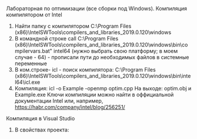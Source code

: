 Лабораторная по оптимизации (все сборки под Windows). Компиляция компилятором от Intel
1. Найти папку с компилятором C:\Program Files (x86)\IntelSWTools\compilers_and_libraries_2019.0.120\windows
2. В командной строке call C:\Program Files (x86)\IntelSWTools\compilers_and_libraries_2019.0.120\windows\bin\compilervars.bat" intel64 (нужно выбрать свою платформу; в моем случае - 64) - прописали пути до необходимых файлов в системные переменные
3. В ком.строке- icl - поиск компилятора:
   C:\Program Files (x86)\IntelSWTools\compilers_and_libraries_2019.0.120\windows\bin\intel64\icl.exe
4. Компиляция: icl -o Example -openmp optim.cpp
   На выходе: optim.obj и Example.exe
  Ключи компиляции можно найти в оффициальной документации Intel или, например, https://habr.com/company/intel/blog/256251/

Компиляция в Visual Studio
1. В свойствах проекта:
   
